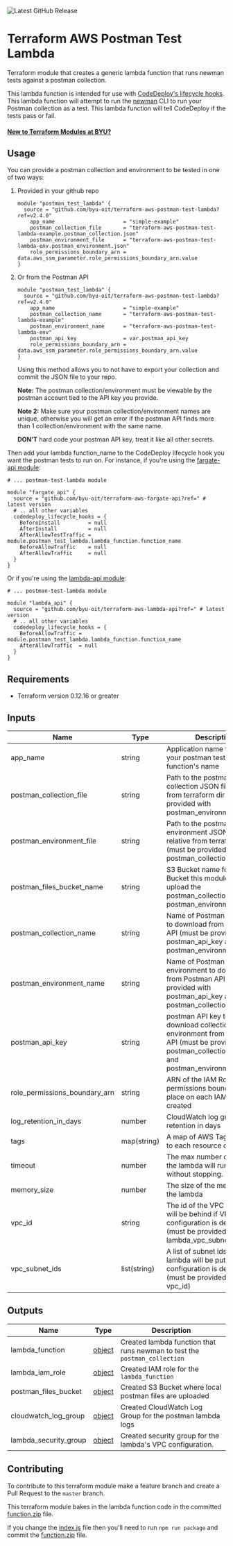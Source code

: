 ![Latest GitHub Release](https://img.shields.io/github/v/release/byu-oit/terraform-aws-postman-test-lambda?sort=semver)

# Terraform AWS Postman Test Lambda
Terraform module that creates a generic lambda function that runs newman tests against a postman collection.

This lambda function is intended for use with [CodeDeploy's lifecycle hooks](https://docs.aws.amazon.com/codedeploy/latest/userguide/reference-appspec-file-structure-hooks.html).
This lambda function will attempt to run the [newman](https://www.npmjs.com/package/newman) CLI to run your Postman collection as a test.
This lambda function will tell CodeDeploy if the tests pass or fail.

#### [New to Terraform Modules at BYU?](https://github.com/byu-oit/terraform-documentation)

## Usage
You can provide a postman collection and environment to be tested in one of two ways:
1. Provided in your github repo
    ```hcl
    module "postman_test_lambda" {
      source = "github.com/byu-oit/terraform-aws-postman-test-lambda?ref=v2.4.0"
        app_name                      = "simple-example"
        postman_collection_file       = "terraform-aws-postman-test-lambda-example.postman_collection.json"
        postman_environment_file      = "terraform-aws-postman-test-lambda-env.postman_environment.json"
        role_permissions_boundary_arn = data.aws_ssm_parameter.role_permissions_boundary_arn.value
    }
    ```
2. Or from the Postman API
    ```hcl
    module "postman_test_lambda" {
      source = "github.com/byu-oit/terraform-aws-postman-test-lambda?ref=v2.4.0"
        app_name                      = "simple-example"
        postman_collection_name       = "terraform-aws-postman-test-lambda-example"
        postman_environment_name      = "terraform-aws-postman-test-lambda-env"
        postman_api_key               = var.postman_api_key
        role_permissions_boundary_arn = data.aws_ssm_parameter.role_permissions_boundary_arn.value
    }
    ```
   Using this method allows you to not have to export your collection and commit the JSON file to your repo.
   
   **Note:** The postman collection/environment must be viewable by the postman account tied to the API key you provide.
   
   **Note 2:** Make sure your postman collection/environment names are unique, otherwise you will get an error if the postman API finds more than 1 collection/environment with the same name.
   
   **DON'T** hard code your postman API key, treat it like all other secrets.

Then add your lambda function_name to the CodeDeploy lifecycle hook you want the postman tests to run on.
For instance, if you're using the [fargate-api module](https://github.com/byu-oit/terraform-aws-fargate-api):
```hcl
# ... postman-test-lambda module

module "fargate_api" {
  source = "github.com/byu-oit/terraform-aws-fargate-api?ref=" # latest version
  # .. all other variables
  codedeploy_lifecycle_hooks = {
    BeforeInstall         = null
    AfterInstall          = null
    AfterAllowTestTraffic = module.postman_test_lambda.lambda_function.function_name
    BeforeAllowTraffic    = null
    AfterAllowTraffic     = null
  }
}
```
Or if you're using the [lambda-api module](https://github.com/byu-oit/terraform-aws-lambda-api):
```hcl
# ... postman-test-lambda module

module "lambda_api" {
  source = "github.com/byu-oit/terraform-aws-lambda-api?ref=" # latest version
  # .. all other variables
  codedeploy_lifecycle_hooks = {
    BeforeAllowTraffic = module.postman_test_lambda.lambda_function.function_name
    AfterAllowTraffic  = null
  }
}
```

## Requirements
* Terraform version 0.12.16 or greater

## Inputs
| Name                          | Type        | Description                                                                                                                                          | Default |
| ----------------------------- | ----------- | ---------------------------------------------------------------------------------------------------------------------------------------------------- | ------- |
| app_name                      | string      | Application name to prefix your postman test lambda function's name                                                                                  |         |
| postman_collection_file       | string      | Path to the postman collection JSON file relative from terraform dir (must be provided with postman_environment_file)                                | null    |
| postman_environment_file      | string      | Path to the postman environment JSON file relative from terraform dir (must be provided with postman_collection_file)                                | null    |
| postman_files_bucket_name     | string      | S3 Bucket name for the S3 Bucket this module will upload the postman_collection_file and postman_environment_file to                                 | <app_name>-postman-files    |
| postman_collection_name       | string      | Name of Postman collection to download from Postman API  (must be provided with postman_api_key and postman_environment_name)                        | null    |
| postman_environment_name      | string      | Name of Postman environment to download from Postman API  (must be provided with postman_api_key and postman_collection_name)                        | null    |
| postman_api_key               | string      | postman API key to download collection and environment from Postman API (must be provided with postman_collection_name and postman_environment_name) | null    |
| role_permissions_boundary_arn | string      | ARN of the IAM Role permissions boundary to place on each IAM role created                                                                           |         |
| log_retention_in_days         | number      | CloudWatch log group retention in days                                                                                                               | 7       |
| tags                          | map(string) | A map of AWS Tags to attach to each resource created                                                                                                 | {}      |
| timeout                       | number      | The max number of seconds the lambda will run for without stopping.                                                | 30      |
| memory_size                   | number      | The size of the memory of the lambda                                                                               | 128     |
| vpc_id                        | string      | The id of the VPC the lambda will be behind if VPC configuration is desired. (must be provided with lambda_vpc_subnet_ids)          | null      |
| vpc_subnet_ids         | list(string) | A list of subnet ids the lambda will be put in if VPC configuration is desired. (must be provided with vpc_id) | [] |

## Outputs
| Name            | Type                                                                                              | Description                                                               |
| --------------- | ------------------------------------------------------------------------------------------------- | ------------------------------------------------------------------------- |
| lambda_function | [object](https://www.terraform.io/docs/providers/aws/r/lambda_function.html#attributes-reference) | Created lambda function that runs newman to test the `postman_collection` |
| lambda_iam_role | [object](https://www.terraform.io/docs/providers/aws/r/iam_role.html#attributes-reference)        | Created IAM role for the `lambda_function`                                |
| postman_files_bucket | [object](https://www.terraform.io/docs/providers/aws/r/s3_bucket.html#attributes-reference)  | Created S3 Bucket where local postman files are uploaded                  |
| cloudwatch_log_group | [object](https://www.terraform.io/docs/providers/aws/r/cloudwatch_log_group.html#attributes-reference)  | Created CloudWatch Log Group for the postman lambda logs       |
| lambda_security_group | [object](https://www.terraform.io/docs/providers/aws/r/security_group.html#attributes-reference) | Created security group for the lambda's VPC configuration. |

## Contributing
To contribute to this terraform module make a feature branch and create a Pull Request to the `master` branch.

This terraform module bakes in the lambda function code in the committed [function.zip](lambda/dist/function.zip) file.

If you change the [index.js](lambda/src/index.js) file then you'll need to run `npm run package` and commit the [function.zip](lambda/dist/function.zip) file.
